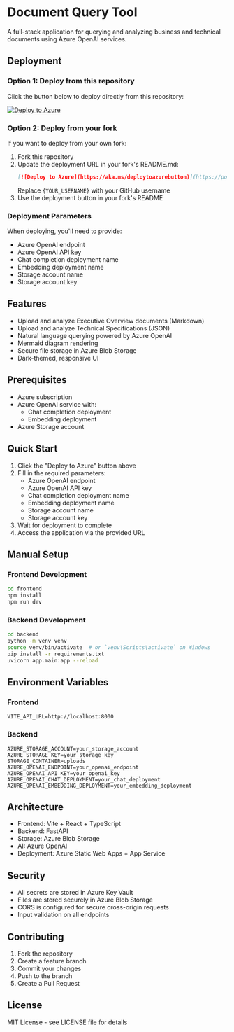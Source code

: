 # Document Query Tool

A full-stack application for querying and analyzing business and technical documents using Azure OpenAI services.

## Deployment

### Option 1: Deploy from this repository

Click the button below to deploy directly from this repository:

[![Deploy to Azure](https://aka.ms/deploytoazurebutton)](https://portal.azure.com/#create/Microsoft.Template/uri/https%3A%2F%2Fraw.githubusercontent.com%2Fcb-kozel%2Fcb-query-azure%2Fmain%2Fazure%2Fmain.json)

### Option 2: Deploy from your fork

If you want to deploy from your own fork:

1. Fork this repository
2. Update the deployment URL in your fork's README.md:
   ```markdown
   [![Deploy to Azure](https://aka.ms/deploytoazurebutton)](https://portal.azure.com/#create/Microsoft.Template/uri/https%3A%2F%2Fraw.githubusercontent.com%2F{YOUR_USERNAME}%2Fcb-query-azure%2Fmain%2Fazure%2Fmain.json)
   ```
   Replace `{YOUR_USERNAME}` with your GitHub username
3. Use the deployment button in your fork's README

### Deployment Parameters

When deploying, you'll need to provide:

- Azure OpenAI endpoint
- Azure OpenAI API key
- Chat completion deployment name
- Embedding deployment name
- Storage account name
- Storage account key

## Features

- Upload and analyze Executive Overview documents (Markdown)
- Upload and analyze Technical Specifications (JSON)
- Natural language querying powered by Azure OpenAI
- Mermaid diagram rendering
- Secure file storage in Azure Blob Storage
- Dark-themed, responsive UI

## Prerequisites

- Azure subscription
- Azure OpenAI service with:
  - Chat completion deployment
  - Embedding deployment
- Azure Storage account

## Quick Start

1. Click the "Deploy to Azure" button above
2. Fill in the required parameters:
   - Azure OpenAI endpoint
   - Azure OpenAI API key
   - Chat completion deployment name
   - Embedding deployment name
   - Storage account name
   - Storage account key
3. Wait for deployment to complete
4. Access the application via the provided URL

## Manual Setup

### Frontend Development

```bash
cd frontend
npm install
npm run dev
```

### Backend Development

```bash
cd backend
python -m venv venv
source venv/bin/activate  # or `venv\Scripts\activate` on Windows
pip install -r requirements.txt
uvicorn app.main:app --reload
```

## Environment Variables

### Frontend

```env
VITE_API_URL=http://localhost:8000
```

### Backend

```env
AZURE_STORAGE_ACCOUNT=your_storage_account
AZURE_STORAGE_KEY=your_storage_key
STORAGE_CONTAINER=uploads
AZURE_OPENAI_ENDPOINT=your_openai_endpoint
AZURE_OPENAI_API_KEY=your_openai_key
AZURE_OPENAI_CHAT_DEPLOYMENT=your_chat_deployment
AZURE_OPENAI_EMBEDDING_DEPLOYMENT=your_embedding_deployment
```

## Architecture

- Frontend: Vite + React + TypeScript
- Backend: FastAPI
- Storage: Azure Blob Storage
- AI: Azure OpenAI
- Deployment: Azure Static Web Apps + App Service

## Security

- All secrets are stored in Azure Key Vault
- Files are stored securely in Azure Blob Storage
- CORS is configured for secure cross-origin requests
- Input validation on all endpoints

## Contributing

1. Fork the repository
2. Create a feature branch
3. Commit your changes
4. Push to the branch
5. Create a Pull Request

## License

MIT License - see LICENSE file for details
